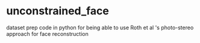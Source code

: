 # unconstrained_face
dataset prep code in python for being able to use Roth et al 's photo-stereo approach for face reconstruction
